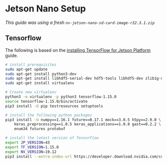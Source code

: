 # Jetson Nano Setup

*This guide was using a fresh `nv-jetson-nano-sd-card-image-r32.3.1.zip`*

## Tensorflow

The following is based on the [installing TensorFlow for Jetson Platform](https://docs.nvidia.com/deeplearning/frameworks/install-tf-jetson-platform/index.html#prereqs) guide.

```bash
# install prerequisites
sudo apt-get update
sudo apt-get install python3-dev
sudo apt-get install libhdf5-serial-dev hdf5-tools libhdf5-dev zlib1g-dev zip libjpeg8-dev
sudo apt-get install virtualenv

# Create new virtualenv
python3 -m virtualenv -p python3 tensorflow-1.15.0
source tensorflow-1.15.0/bin/activate
pip3 install -U pip testresources setuptools

# install the following python packages
pip3 install -U numpy==1.16.1 future==0.17.1 mock==3.0.5 h5py==2.9.0 \
    keras_preprocessing==1.0.5 keras_applications==1.0.8 gast==0.2.2 \
    enum34 futures protobuf

# install the latest version of TensorFlow
export JP_VERSION=43
export TF_VERSION=1.15.0
export NV_VERSION=19.12
pip3 install --extra-index-url https://developer.download.nvidia.com/compute/redist/jp/v$JP_VERSION tensorflow-gpu==$TF_VERSION+nv$NV_VERSION
```
